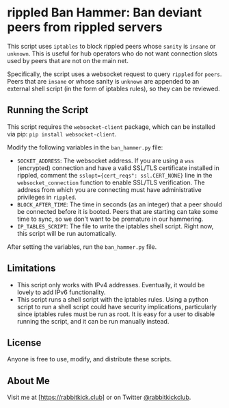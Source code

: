 # rippled Ban Hammer: Ban deviant peers from rippled servers
This script uses `iptables` to block rippled peers whose `sanity` is `insane` or `unknown`. This is useful for hub operators who do not want connection slots used by peers that are not on the main net.

Specifically, the script uses a websocket request to query `rippled` for `peers`. Peers that are `insane` or whose sanity is `unknown` are appended to an external shell script (in the form of iptables rules), so they can be reviewed.

## Running the Script
This script requires the `websocket-client` package, which can be installed via pip: `pip install websocket-client`.

Modify the following variables in the `ban_hammer.py` file:
- `SOCKET_ADDRESS`: The websocket address. If you are using a `wss` (encrypted) connection and have a valid SSL/TLS certificate installed in rippled, comment the `sslopt={cert_reqs": ssl.CERT_NONE}` line in the `websocket_connection` function to enable SSL/TLS verification. The address from which you are connecting must have administrative privileges in `rippled`.
- `BLOCK_AFTER_TIME`: The time in seconds (as an integer) that a peer should be connected before it is booted. Peers that are starting can take some time to sync, so we don't want to be premature in our hammering.
- `IP_TABLES_SCRIPT`: The file to write the iptables shell script. Right now, this script will be run automatically.

After setting the variables, run the `ban_hammer.py` file.

## Limitations
- This script only works with IPv4 addresses. Eventually, it would be lovely to add IPv6 functionality.
- This script runs a shell script with the iptables rules. Using a python script to run a shell script could have security implications, particularly since iptables rules must be run as root. It is easy for a user to disable running the script, and it can be run manually instead.

## License
Anyone is free to use, modify, and distribute these scripts.

## About Me
Visit me at [https://rabbitkick.club] or on Twitter [@rabbitkickclub].


[https://rabbitkick.club]:https://rabbitkick.club
[@rabbitkickclub]:https://twitter.com/rabbitkickclub
